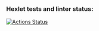 ### Hexlet tests and linter status:
[![Actions Status](https://github.com/Konstantin-GIT/java-project-72/workflows/hexlet-check/badge.svg)](https://github.com/Konstantin-GIT/java-project-72/actions)